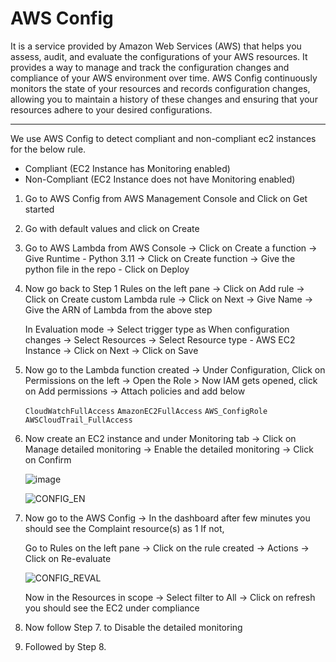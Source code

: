 # AWS Config

It is a service provided by Amazon Web Services (AWS) that helps you assess, audit, and evaluate the configurations of your AWS resources. It provides a way to manage and track the configuration changes and compliance of your AWS environment over time. AWS Config continuously monitors the state of your resources and records configuration changes, allowing you to maintain a history of these changes and ensuring that your resources adhere to your desired configurations.

---
We use AWS Config to detect compliant and non-compliant ec2 instances for the below rule.

- Compliant (EC2 Instance has Monitoring enabled)
- Non-Compliant (EC2 Instance does not have Monitoring enabled)
  
1.  Go to AWS Config from AWS Management Console and Click on Get started


2. Go with default values and click on Create


3. Go to AWS Lambda from AWS Console -> Click on Create a function -> Give Runtime - Python 3.11 -> Click on Create function -> Give the python file in the repo - Click on Deploy 


5. Now go back to Step 1 Rules on the left pane -> Click on Add rule -> Click on Create custom Lambda rule -> Click on Next -> Give Name -> Give the ARN of Lambda from the above step

    In Evaluation mode -> Select trigger type as When configuration changes -> Select Resources -> Select Resource type - AWS EC2 Instance -> Click on Next -> Click on Save


6. Now go to the Lambda function created -> Under Configuration, Click on Permissions on the left -> Open the Role > Now IAM gets opened, click on Add permissions -> Attach policies and add below
     
    `CloudWatchFullAccess`
    `AmazonEC2FullAccess`
    `AWS_ConfigRole`
    `AWSCloudTrail_FullAccess`
 

7. Now create an EC2 instance and under Monitoring tab -> Click on Manage detailed monitoring ->  Enable the detailed monitoring -> Click on Confirm

    ![image](https://github.com/Pavan-1997/AWS_Config/assets/32020205/fc676276-50f6-4ef9-a598-c073eda95f7c)
    
    ![CONFIG_EN](https://github.com/Pavan-1997/AWS_Config/assets/32020205/440de8fb-51e6-4b01-b055-26e1b6e78fd2)


8. Now go to the AWS Config -> In the dashboard after few minutes you should see the Complaint resource(s) as 1 If not,

    Go to Rules on the left pane -> Click on the rule created -> Actions -> Click on Re-evaluate

      ![CONFIG_REVAL](https://github.com/Pavan-1997/AWS_Config/assets/32020205/c0375159-c822-496e-b942-76cdd0acf061)

    
    Now in the Resources in scope -> Select filter to All -> Click on refresh you should see the EC2 under compliance

    

10. Now follow Step 7. to Disable the detailed monitoring


11. Followed by Step 8.

